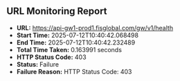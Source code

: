 ## URL Monitoring Report

- **URL:** https://api-gw1-prod1.fisglobal.com/gw/v1/health
- **Start Time:** 2025-07-12T10:40:42.068498
- **End Time:** 2025-07-12T10:40:42.232489
- **Total Time Taken:** 0.163991 seconds
- **HTTP Status Code:** 403
- **Status:** Failure
- **Failure Reason:** HTTP Status Code: 403
